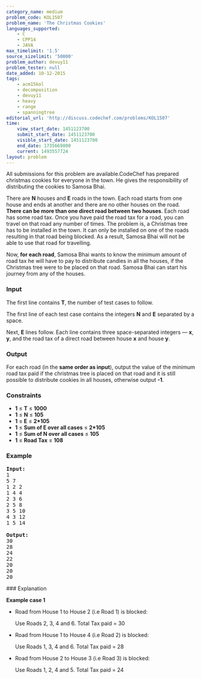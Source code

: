 ```yaml
---
category_name: medium
problem_code: KOL1507
problem_name: 'The Christmas Cookies'
languages_supported:
    - C
    - CPP14
    - JAVA
max_timelimit: '1.5'
source_sizelimit: '50000'
problem_author: devuy11
problem_tester: null
date_added: 10-12-2015
tags:
    - acm15kol
    - decomposition
    - devuy11
    - heavy
    - range
    - spanningtree
editorial_url: 'http://discuss.codechef.com/problems/KOL1507'
time:
    view_start_date: 1451123700
    submit_start_date: 1451123700
    visible_start_date: 1451123700
    end_date: 1735669800
    current: 1493557724
layout: problem
---
```

All submissions for this problem are available.CodeChef has prepared christmas cookies for everyone in the town. He gives the responsibility of distributing the cookies to Samosa Bhai.

There are **N** houses and **E** roads in the town. Each road starts from one house and ends at another and there are no other houses on the road. **There can be more than one direct road between two houses**. Each road has some road tax. Once you have paid the road tax for a road, you can travel on that road any number of times. The problem is, a Christmas tree has to be installed in the town. It can only be installed on one of the roads resulting in that road being blocked. As a result, Samosa Bhai will not be able to use that road for travelling.

Now, **for each road**, Samosa Bhai wants to know the minimum amount of road tax he will have to pay to distribute candies in all the houses, if the Christmas tree were to be placed on that road. Samosa Bhai can start his journey from any of the houses.

### Input

The first line contains **T**, the number of test cases to follow.

The first line of each test case contains the integers **N** and **E** separated by a space.

Next, **E** lines follow. Each line contains three space-separated integers — **x**, **y**, and the road tax of a direct road between house **x** and house **y**.

### Output

For each road (in the **same order as input**), output the value of the minimum road tax paid if the christmas tree is placed on that road and it is still possible to distribute cookies in all houses, otherwise output **-1**.

### Constraints

- **1** ≤ **T** ≤ **1000**
- **1** ≤ **N** ≤ **105**
- **1** ≤ **E** ≤ **2\*105**
- **1** ≤ **Sum of E over all cases** ≤ **2\*105**
- **1** ≤ **Sum of N over all cases** ≤ **105**
- **1** ≤ **Road Tax** ≤ **108**

### Example

<pre><b>Input:</b>
1
5 7
1 2 2
1 4 4
2 3 6
2 5 8
3 5 10
4 3 12
1 5 14

<b>Output:</b>
30
28
24
22
20
20
20
</pre>### Explanation

**Example case 1**

- Road from House 1 to House 2 (i.e Road 1) is blocked: 
  
  Use Roads 2, 3, 4 and 6. Total Tax paid = 30
- Road from House 1 to House 4 (i.e Road 2) is blocked: 
  
  Use Roads 1, 3, 4 and 6. Total Tax paid = 28
- Road from House 2 to House 3 (i.e Road 3) is blocked: 
  
  Use Roads 1, 2, 4 and 5. Total Tax paid = 24
